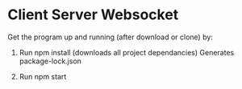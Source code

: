 # Client Server Websocket

Get the program up and running (after download or clone) by:
1. Run npm install 
     (downloads all project dependancies)
     Generates package-lock.json
     
 2. Run npm start
